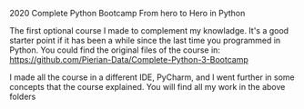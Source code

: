 2020 Complete Python Bootcamp From hero to Hero in Python

The first optional course I made to complement my knowladge. 
It's a good starter point if it has been a while since the last time you programmed in Python. 
You could find the original files of the course in:
https://github.com/Pierian-Data/Complete-Python-3-Bootcamp

I made all the course in a different IDE, PyCharm, and I went further in some concepts that the course explained.
You will find all my work in the above folders

